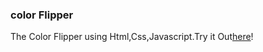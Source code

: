 ### color Flipper
The Color Flipper using Html,Css,Javascript.Try it Out[here](https://selvaraj-kuppusamy.github.io/color-flipper/)!


